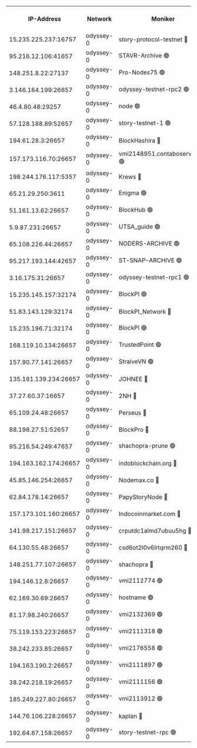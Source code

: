 


<table><tr><th>IP-Address</th><th>Network</th><th>Moniker</th><th>Latest Block Height</th><th>Earliest Block Height</th><th>Catching Up</th><th>Tx Index</th><th>Voting Power</th><th>Version</th><th>Scan Time</th></tr><tr><td>15.235.225.237:16757</td><td>odyssey-0</td><td>story-protocol-testnet 🔴</td><td>2180243</td><td>1</td><td>False</td><td>off</td><td>3290848007</td><td>0.38.12</td><td>2025-01-23T13:44:39.279824151UTC</td></tr><tr><td>95.216.12.106:41657</td><td>odyssey-0</td><td>STAVR-Archive 🟢</td><td>2166905</td><td>1</td><td>False</td><td>on</td><td>0</td><td>0.38.12</td><td>2025-01-23T13:44:42.453223299UTC</td></tr><tr><td>148.251.8.22:27137</td><td>odyssey-0</td><td>Pro-Nodes75 🟢</td><td>2180250</td><td>1</td><td>False</td><td>on</td><td>0</td><td>0.38.12</td><td>2025-01-23T13:45:08.096852523UTC</td></tr><tr><td>3.146.164.199:26657</td><td>odyssey-0</td><td>odyssey-testnet-rpc2 🟢</td><td>2180255</td><td>1</td><td>False</td><td>off</td><td>0</td><td>0.38.12</td><td>2025-01-23T13:45:25.579894141UTC</td></tr><tr><td>46.4.80.48:29257</td><td>odyssey-0</td><td>node 🟢</td><td>2180258</td><td>1</td><td>False</td><td>on</td><td>0</td><td>0.38.12</td><td>2025-01-23T13:45:38.372641988UTC</td></tr><tr><td>57.128.188.89:52657</td><td>odyssey-0</td><td>story-testnet-1 🟢</td><td>2065886</td><td>1</td><td>False</td><td>off</td><td>0</td><td>0.38.9</td><td>2025-01-23T13:45:50.055714151UTC</td></tr><tr><td>194.61.28.3:26657</td><td>odyssey-0</td><td>BlockHashira 🔴</td><td>2178997</td><td>1</td><td>False</td><td>off</td><td>3569442000</td><td>0.38.12</td><td>2025-01-23T13:45:54.200458798UTC</td></tr><tr><td>157.173.116.70:26657</td><td>odyssey-0</td><td>vmi2148951.contaboserver.net 🟢</td><td>2180269</td><td>1</td><td>False</td><td>off</td><td>0</td><td>0.38.12</td><td>2025-01-23T13:46:21.562985556UTC</td></tr><tr><td>198.244.176.117:5357</td><td>odyssey-0</td><td>Krews 🔴</td><td>2180272</td><td>1</td><td>False</td><td>off</td><td>24857000</td><td>0.38.12</td><td>2025-01-23T13:46:29.125727124UTC</td></tr><tr><td>65.21.29.250:3611</td><td>odyssey-0</td><td>Enigma 🟢</td><td>2065886</td><td>1</td><td>False</td><td>on</td><td>0</td><td>0.38.9</td><td>2025-01-23T13:46:41.581534187UTC</td></tr><tr><td>51.161.13.62:26657</td><td>odyssey-0</td><td>BlockHub 🟢</td><td>2180281</td><td>1</td><td>False</td><td>off</td><td>0</td><td>0.38.12</td><td>2025-01-23T13:47:03.742551052UTC</td></tr><tr><td>5.9.87.231:26657</td><td>odyssey-0</td><td>UTSA_guide 🟢</td><td>2180283</td><td>1</td><td>False</td><td>on</td><td>0</td><td>0.38.12</td><td>2025-01-23T13:47:10.624247772UTC</td></tr><tr><td>65.108.226.44:26657</td><td>odyssey-0</td><td>NODERS-ARCHIVE 🟢</td><td>2180286</td><td>1</td><td>False</td><td>on</td><td>0</td><td>0.38.12</td><td>2025-01-23T13:47:18.899463372UTC</td></tr><tr><td>95.217.193.144:42657</td><td>odyssey-0</td><td>ST-SNAP-ARCHIVE 🟢</td><td>2180287</td><td>1</td><td>False</td><td>on</td><td>0</td><td>0.38.12</td><td>2025-01-23T13:47:22.192766610UTC</td></tr><tr><td>3.16.175.31:26657</td><td>odyssey-0</td><td>odyssey-testnet-rpc1 🟢</td><td>2180292</td><td>1</td><td>False</td><td>off</td><td>0</td><td>0.38.12</td><td>2025-01-23T13:47:43.899448380UTC</td></tr><tr><td>15.235.145.157:32174</td><td>odyssey-0</td><td>BlockPI 🟢</td><td>2180243</td><td>109001</td><td>False</td><td>off</td><td>0</td><td>0.38.12</td><td>2025-01-23T13:44:40.401183915UTC</td></tr><tr><td>51.83.143.129:32174</td><td>odyssey-0</td><td>BlockPI_Network 🔴</td><td>2180257</td><td>109001</td><td>False</td><td>off</td><td>3893036013</td><td>0.38.12</td><td>2025-01-23T13:45:33.934493822UTC</td></tr><tr><td>15.235.196.71:32174</td><td>odyssey-0</td><td>BlockPI 🟢</td><td>2180274</td><td>109001</td><td>False</td><td>off</td><td>0</td><td>0.38.12</td><td>2025-01-23T13:46:37.330982847UTC</td></tr><tr><td>168.119.10.134:26657</td><td>odyssey-0</td><td>TrustedPoint 🟢</td><td>2180291</td><td>339001</td><td>False</td><td>off</td><td>0</td><td>0.38.12</td><td>2025-01-23T13:47:36.707923523UTC</td></tr><tr><td>157.90.77.141:26657</td><td>odyssey-0</td><td>StraiveVN 🟢</td><td>2180257</td><td>342001</td><td>False</td><td>off</td><td>0</td><td>0.38.12</td><td>2025-01-23T13:45:35.508646611UTC</td></tr><tr><td>135.181.139.234:26657</td><td>odyssey-0</td><td>JOHNEE 🔴</td><td>2180280</td><td>351001</td><td>False</td><td>on</td><td>3311329000</td><td>0.38.12</td><td>2025-01-23T13:46:57.937009040UTC</td></tr><tr><td>37.27.60.37:16657</td><td>odyssey-0</td><td>2NH 🔴</td><td>2180273</td><td>395001</td><td>False</td><td>off</td><td>4013828052</td><td>0.38.12</td><td>2025-01-23T13:46:33.197045153UTC</td></tr><tr><td>65.109.24.48:26657</td><td>odyssey-0</td><td>Perseus 🔴</td><td>2180275</td><td>431001</td><td>False</td><td>off</td><td>24943000</td><td>0.38.12</td><td>2025-01-23T13:46:42.033452229UTC</td></tr><tr><td>88.198.27.51:52657</td><td>odyssey-0</td><td>BlockPro 🔴</td><td>2180243</td><td>507001</td><td>False</td><td>off</td><td>3217120111</td><td>0.38.12</td><td>2025-01-23T13:44:41.951782624UTC</td></tr><tr><td>95.216.54.249:47657</td><td>odyssey-0</td><td>shachopra-prune 🟢</td><td>2180276</td><td>531001</td><td>False</td><td>off</td><td>0</td><td>0.38.12</td><td>2025-01-23T13:46:46.722662693UTC</td></tr><tr><td>194.163.162.174:26657</td><td>odyssey-0</td><td>indoblockchain.org 🔴</td><td>2180240</td><td>1023001</td><td>False</td><td>off</td><td>3859205583</td><td>0.38.12</td><td>2025-01-23T13:44:31.070821674UTC</td></tr><tr><td>45.85.146.254:26657</td><td>odyssey-0</td><td>Nodemax.co 🔴</td><td>2180243</td><td>1023001</td><td>False</td><td>off</td><td>3657477800</td><td>0.38.12</td><td>2025-01-23T13:44:40.861974280UTC</td></tr><tr><td>62.84.178.14:26657</td><td>odyssey-0</td><td>PapyStoryNode 🔴</td><td>2180277</td><td>1023001</td><td>False</td><td>off</td><td>3691232008</td><td>0.38.12</td><td>2025-01-23T13:46:48.265796006UTC</td></tr><tr><td>157.173.101.160:26657</td><td>odyssey-0</td><td>Indocoinmarket.com 🔴</td><td>2180184</td><td>1023001</td><td>False</td><td>off</td><td>3257093577</td><td>0.38.12</td><td>2025-01-23T13:47:17.866672147UTC</td></tr><tr><td>141.98.217.151:26657</td><td>odyssey-0</td><td>crputdc1almd7ubuu5hg 🔴</td><td>2180261</td><td>1146001</td><td>False</td><td>off</td><td>4298897006</td><td>0.38.12</td><td>2025-01-23T13:45:51.037461428UTC</td></tr><tr><td>64.130.55.48:26657</td><td>odyssey-0</td><td>csd6ot2l0v6lrtqrm260 🔴</td><td>2180251</td><td>1149001</td><td>False</td><td>off</td><td>3974246000</td><td>0.38.12</td><td>2025-01-23T13:45:10.036349022UTC</td></tr><tr><td>148.251.77.107:26657</td><td>odyssey-0</td><td>shachopra 🔴</td><td>2180265</td><td>1307001</td><td>False</td><td>off</td><td>3129002000</td><td>0.38.12</td><td>2025-01-23T13:46:06.327221630UTC</td></tr><tr><td>194.146.12.8:26657</td><td>odyssey-0</td><td>vmi2112774 🟢</td><td>1977602</td><td>1749001</td><td>False</td><td>off</td><td>0</td><td>0.38.12</td><td>2025-01-23T13:44:50.093341402UTC</td></tr><tr><td>62.169.30.69:26657</td><td>odyssey-0</td><td>hostname 🟢</td><td>1977602</td><td>1749001</td><td>False</td><td>off</td><td>0</td><td>0.38.12</td><td>2025-01-23T13:45:09.280801256UTC</td></tr><tr><td>81.17.98.240:26657</td><td>odyssey-0</td><td>vmi2132369 🟢</td><td>2068122</td><td>1749001</td><td>False</td><td>off</td><td>0</td><td>0.38.12</td><td>2025-01-23T13:46:00.850957560UTC</td></tr><tr><td>75.119.153.223:26657</td><td>odyssey-0</td><td>vmi2111318 🟢</td><td>2175080</td><td>1749001</td><td>False</td><td>off</td><td>0</td><td>0.38.12</td><td>2025-01-23T13:46:24.641739580UTC</td></tr><tr><td>38.242.233.85:26657</td><td>odyssey-0</td><td>vmi2176558 🟢</td><td>1977602</td><td>1749001</td><td>False</td><td>off</td><td>0</td><td>0.38.12</td><td>2025-01-23T13:46:33.653730367UTC</td></tr><tr><td>194.163.190.2:26657</td><td>odyssey-0</td><td>vmi2111897 🟢</td><td>1984349</td><td>1749001</td><td>False</td><td>off</td><td>0</td><td>0.38.12</td><td>2025-01-23T13:47:06.301137056UTC</td></tr><tr><td>38.242.218.19:26657</td><td>odyssey-0</td><td>vmi2111156 🟢</td><td>2180077</td><td>1749001</td><td>False</td><td>off</td><td>0</td><td>0.38.12</td><td>2025-01-23T13:47:29.570810563UTC</td></tr><tr><td>185.249.227.80:26657</td><td>odyssey-0</td><td>vmi2113912 🟢</td><td>1977602</td><td>1749001</td><td>False</td><td>off</td><td>0</td><td>0.38.12</td><td>2025-01-23T13:47:36.341805219UTC</td></tr><tr><td>144.76.106.228:26657</td><td>odyssey-0</td><td>kaplan 🔴</td><td>2180254</td><td>2065001</td><td>False</td><td>off</td><td>24615000</td><td>0.38.12</td><td>2025-01-23T13:45:24.305839865UTC</td></tr><tr><td>192.64.87.158:26657</td><td>odyssey-0</td><td>story-testnet-rpc 🟢</td><td>2180257</td><td>2068001</td><td>False</td><td>off</td><td>0</td><td>0.38.12</td><td>2025-01-23T13:45:35.023644393UTC</td></tr></table>
